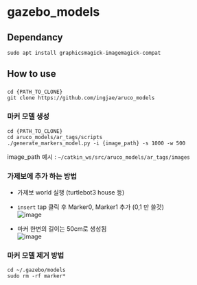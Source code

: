 gazebo_models
==============


Dependancy
---
```
sudo apt install graphicsmagick-imagemagick-compat
```


How to use
----------
### 
```
cd {PATH_TO_CLONE}
git clone https://github.com/ingjae/aruco_models
```
### 마커 모델 생성 
```
cd {PATH_TO_CLONE}
cd aruco_models/ar_tags/scripts
./generate_markers_model.py -i {image_path} -s 1000 -w 500
```
image_path 예시 : ```~/catkin_ws/src/aruco_models/ar_tags/images```



### 가제보에 추가 하는 방법
- 가제보 world 실행 (turtlebot3 house 등)
- ```insert``` tap 클릭 후 Marker0, Marker1 추가 (0,1 만 쓸것)  
![image](https://github.com/ingjae/aruco_models/assets/52307552/898745c5-2b4e-4fce-9135-934b97c0ba74)  

- 마커 한변의 길이는 50cm로 생성됨  
![image](https://github.com/ingjae/aruco_models/assets/52307552/51ce3fdf-bae9-4b9e-8890-4b49782d66cb)  


### 마커 모델 제거 방법 
```
cd ~/.gazebo/models
sudo rm -rf marker*
```
